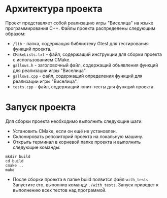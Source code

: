 # Архитектура проекта

Проект представляет собой реализацию игры "Виселица" на языке программирования C++. Файлы проекта распределены следующим образом:

- `/lib` - папка, содержащая библиотеку Gtest для тестирования функций проекта.
- `CMakeLists.txt` - файл, содержащий инструкции для сборки проекта с использованием CMake.
- `gallows.h` - заголовочный файл, содержащий объявления функций для реализации игры "Виселица".
- `gallows.cpp` - файл, содержащий определения функций для реализации игры "Виселица".
- `tests.cpp` - файл, содержащий юнит-тесты для функций проекта.

# Запуск проекта

Для сборки проекта необходимо выполнить следующие шаги:

- Установить CMake, если он ещё не установлен.
- Склонировать репозиторий проекта на локальную машину.
- Открыть терминал в корневой папке проекта и выполнить следующие команды:


```shell
mkdir build
cd build
cmake ..
make
```

- После сборки проекта в папке build появится файл `with_tests`. Запустите его, выполнив команду `./with_tests`.
Запуск приведет к выполнению всех тестов над программой.
